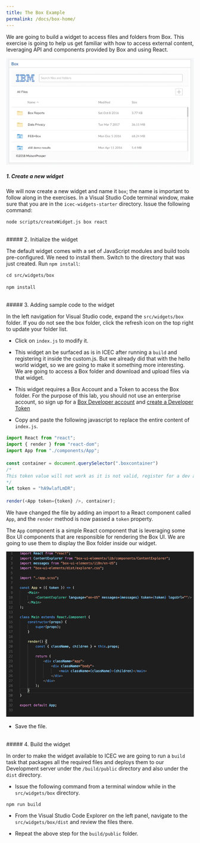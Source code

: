 ```yaml
---
title: The Box Example
permalink: /docs/box-home/
---
```


<a name="top"/>

We are going to build a widget to access files and folders from Box.  This exercise is going to help us get familiar with how to access external content, leveraging API and components provided by Box and using React.

![create widget](../images/box.png)

##### 1. Create a new widget

We will now create a new widget and name it `box`; the name is important to follow along in the exercises.  In a Visual Studio Code terminal window, make sure that you are in the `icec-widgets-starter` directory. Issue the following command:

```
node scripts/createWidget.js box react
```

<br/>
##### 2. Initialize the widget

The default widget comes with a set of JavaScript modules and build tools pre-configured.  We need to install them.  Switch to the directory that was just created. Run `npm install`:

```
cd src/widgets/box

npm install
```

<br/>
##### 3. Adding sample code to the widget

In the left navigation for Visual Studio code, expand the `src/widgets/box` folder. If you do not see the box folder, click the refresh icon on the top right to update your folder list.

- Click on `index.js` to modify it.
- This widget an be surfaced as is in ICEC after running a `build` and registering it inside the custom.js.  But we already did that with the hello world widget, so we are going to make it something more interesting. We are going to access a Box folder and download and upload files via that widget. 

- This widget requires a Box Account and a Token to access the Box folder.  For the purpose of this lab, you should not use an enterprise account, so sign up for a [Box Developer account](https://developer.box.com/) and [create a Developer Token](https://blog.box.com/blog/introducing-developer-tokens/)

- Copy and paste the following javascript to replace the entire content of `index.js`.

```javascript
import React from "react";
import { render } from "react-dom";
import App from "./components/App";

const container = document.querySelector(".boxcontainer")
/* 
This token value will not work as it is not valid, register for a dev account and create a dev token: https://developer.box.com/ 
*/
let token = "hA9wlafLmDR";   

render(<App token={token} />, container);
```

We have changed the file by adding an import to a React component called `App`, and the `render` method is now passed a `token` property.  

The `App` component is a simple React component that is leveraging some Box UI components that are responsible for rendering the Box UI.  We are going to use them to display the Box folder inside our widget.  

![create widget](../images/app.png)

- Save the file.

<br/>
##### 4. Build the widget

In order to make the widget available to ICEC we are going to run a `build` task that packages all the required files and deploys them to our Development server under the `/build/public` directory and also under the `dist` directory. 

- Issue the following command from a terminal window while in the `src/widgets/box` directory.

```
npm run build
```

- From the Visual Studio Code Explorer on the left panel, navigate to the `src/widgets/box/dist` and review the files there.  

- Repeat the above step for the `build/public` folder.



